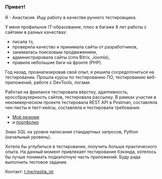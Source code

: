### Привет!

Я - Анастасия. Ищу работу в качестве ручного тестировщика. 

У меня профильное IT-образование, плюс в багаже 8 лет работы с сайтами в разных качествах:
- писала тз,
- проверяла качество и принимала сайты от разработчиков,
- занималась поисковым продвижением,
- администрировала сайты (cms Bitrix, Joomla),
- правила небольшие баги на фронте (PHP).

Год назад, проанализировав свой опыт, я решила сосредоточиться на тестировании. Прошла курсы по тестированию ПО,  тестированию веб-приложений, работе с DevTools, логами.

Работая на фрилансе тестировала вёрстку, адаптивность, кроссбраузерность сайтов, тестировала рассылку. В рамках участия в некоммерческом проекте тестировала REST API в Postman, составляла чек-листы и тест-кейсы, составляла и тестировала требования.

- [Моё резюме](https://drive.google.com/file/d/1e3UZ3RZmYM360AuHXqCxQgOFFsWR-jE3/view?usp=drive_link)
- и [портфолио](https://github.com/nastyaist/portfolio)

Знаю SQL на уровне написания стандартных запросов, Python (начальный уровень). 

Хотела бы углубиться в тестирование, получить больше практического опыта. На данный момент привлекает тестирование бэкэнда, хотелось бы лучше понимать подкапотную часть приложений. Буду рада выполнить тестовое задание.

Контакт: [t.me/nastia_ist](https://t.me/nastia_ist)

<!--
**nastyaist/nastyaist** is a ✨ _special_ ✨ repository because its `README.md` (this file) appears on your GitHub profile.

Here are some ideas to get you started:

- 🔭 I’m currently working on ...
- 🌱 I’m currently learning ...
- 👯 I’m looking to collaborate on ...
- 🤔 I’m looking for help with ...
- 💬 Ask me about ...
- 📫 How to reach me: ...
- 😄 Pronouns: ...
- ⚡ Fun fact: ...
-->
